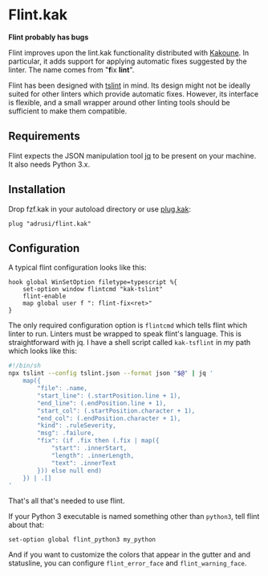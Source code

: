 # Flint.kak

**Flint probably has bugs**

Flint improves upon the lint.kak functionality distributed with
[Kakoune](https://kakoune.org). In particular, it adds support for applying
automatic fixes suggested by the linter. The name comes from "**f**ix **lint**".

Flint has been designed with [tslint](https://palantir.github.io/tslint/) in
mind. Its design might not be ideally suited for other linters which provide
automatic fixes. However, its interface is flexible, and a small wrapper around
other linting tools should be sufficient to make them compatible.

## Requirements

Flint expects the JSON manipulation tool [jq](https://stedolan.github.io/jq/)
to be present on your machine. It also needs Python 3.x.

## Installation

Drop fzf.kak in your autoload directory or use 
[plug.kak](https://github.com/andreyorst/plug.kak):

```kak
plug "adrusi/flint.kak"
```

## Configuration

A typical flint configuration looks like this:

```kak
hook global WinSetOption filetype=typescript %{
    set-option window flintcmd "kak-tslint"
    flint-enable
    map global user f ": flint-fix<ret>"
}
```

The only required configuration option is `flintcmd` which tells flint which 
linter to run. Linters must be wrapped to speak flint's language. This is
straightforward with jq. I have a shell script called `kak-tsflint` in my path
which looks like this:

```sh
#!/bin/sh
npx tslint --config tslint.json --format json "$@" | jq '
    map({
        "file": .name,
        "start_line": (.startPosition.line + 1),
        "end_line": (.endPosition.line + 1),
        "start_col": (.startPosition.character + 1),
        "end_col": (.endPosition.character + 1),
        "kind": .ruleSeverity,
        "msg": .failure,
        "fix": (if .fix then (.fix | map({
            "start": .innerStart,
            "length": .innerLength,
            "text": .innerText
        })) else null end)
    }) | .[]
'
```

That's all that's needed to use flint.

If your Python 3 executable is named something other than `python3`, tell flint
about that:

```kak
set-option global flint_python3 my_python
```

And if you want to customize the colors that appear in the gutter and
and statusline, you can configure `flint_error_face` and `flint_warning_face`.
